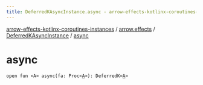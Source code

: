 ```yaml
---
title: DeferredKAsyncInstance.async - arrow-effects-kotlinx-coroutines-instances
---
```


[arrow-effects-kotlinx-coroutines-instances](../../index.html) / [arrow.effects](../index.html) / [DeferredKAsyncInstance](index.html) / [async](./async.html)

# async

`open fun <A> async(fa: Proc<`[`A`](async.html#A)`>): DeferredK<`[`A`](async.html#A)`>`